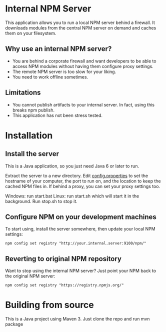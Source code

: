 Internal NPM Server
===================

This application allows you to run a local NPM server behind a firewall. It downloads modules from the central NPM
server on demand and caches them on your filesystem.

Why use an internal NPM server?
-------------------------------

* You are behind a corporate firewall and want developers to be able to access NPM modules without having them configure proxy settings.
* The remote NPM server is too slow for your liking.
* You need to work offline sometimes.

Limitations
-----------

* You cannot publish artifacts to your internal server. In fact, using this breaks npm publish.
* This application has not been stress tested.

Installation
============

Install the server
------------------

This is a Java application, so you just need Java 6 or later to run.

Extract the server to a new directory. Edit [config.properties](https://github.com/danielflower/internal-npm-server/blob/master/src/main/assembly/config.properties)
to set the hostname of your computer, the port to run on, and the location to keep the cached NPM files in.
If behind a proxy, you can set your proxy settings too.

Windows: run start.bat
Linux: run start.sh which will start it in the background. Run stop.sh to stop it.

Configure NPM on your development machines
------------------------------------------

To start using, install the server somewhere, then update your local NPM settings:

    npm config set registry "http://your.internal.server:9100/npm/"

Reverting to original NPM repository
------------------------------------

Want to stop using the internal NPM server? Just point your NPM back to the original NPM server:

    npm config set registry "https://registry.npmjs.org/"

Building from source
====================

This is a Java project using Maven 3. Just clone the repo and run mvn package
